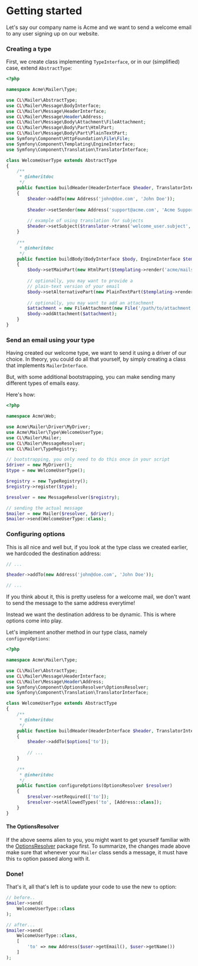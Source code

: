 # Getting started

Let's say our company name is Acme and we want to send
a welcome email to any user signing up on our website.

### Creating a type

First, we create class implementing `TypeInterface`, or in our (simplified) case, extend `AbstractType`:

```php
<?php

namespace Acme\Mailer\Type;

use CL\Mailer\AbstractType;
use CL\Mailer\Message\BodyInterface;
use CL\Mailer\Message\HeaderInterface;
use CL\Mailer\Message\Header\Address;
use CL\Mailer\Message\Body\Attachment\FileAttachment;
use CL\Mailer\Message\Body\Part\HtmlPart;
use CL\Mailer\Message\Body\Part\PlainTextPart;
use Symfony\Component\HttpFoundation\File\File;
use Symfony\Component\Templating\EngineInterface;
use Symfony\Component\Translation\TranslatorInterface;

class WelcomeUserType extends AbstractType
{
    /**
     * @inheritdoc 
     */
    public function buildHeader(HeaderInterface $header, TranslatorInterface $translator, array $options)
    {
        $header->addTo(new Address('john@doe.com', 'John Doe'));
        
        $header->setSender(new Address('support@acme.com', 'Acme Support'));
        
        // example of using translation for subjects
        $header->setSubject($translator->trans('welcome_user.subject', [], 'mail'));
    }

    /**
     * @inheritdoc 
     */        
    public function buildBody(BodyInterface $body, EngineInterface $templating, array $options)
    {
        $body->setMainPart(new HtmlPart($templating->render('acme/mails/welcome_user.html.twig')));
        
        // optionally, you may want to provide a
        // plain-text version of your email
        $body->setAlternativePart(new PlainTextPart($templating->render('acme/mails/welcome_user.txt.twig')));
        
        // optionally, you may want to add an attachment
        $attachment = new FileAttachment(new File('/path/to/attachment')); 
        $body->addAttachment($attachment);
    }
}

```

### Send an email using your type

Having created our welcome type, we want to send it using a driver of our choice.
In theory, you could do all that yourself, by simply creating a class 
that implements `MailerInterface`.

But, with some additional bootstrapping,  you can make sending many 
different types of emails easy. 

Here's how:

```php
<?php

namespace Acme\Web;

use Acme\Mailer\Driver\MyDriver;
use Acme\Mailer\Type\WelcomeUserType;
use CL\Mailer\Mailer;
use CL\Mailer\MessageResolver;
use CL\Mailer\TypeRegistry;

// bootstrapping, you only need to do this once in your script
$driver = new MyDriver();
$type = new WelcomeUserType();

$registry = new TypeRegistry();
$registry->register($type);

$resolver = new MessageResolver($registry);

// sending the actual message
$mailer = new Mailer($resolver, $driver);
$mailer->send(WelcomeUserType::class);
```

### Configuring options

This is all nice and well but, if you look at the type class we 
created earlier, we hardcoded the destination address:

```php
// ...

$header->addTo(new Address('john@doe.com', 'John Doe'));

// ...
```

If you think about it, this is pretty useless for a welcome mail,
we don't want to send the message to the same address everytime!

Instead we want the destination address to be dynamic. This is where options come into play.

Let's implement another method in our type class, namely `configureOptions`:

```php
<?php

namespace Acme\Mailer\Type;

use CL\Mailer\AbstractType;
use CL\Mailer\Message\HeaderInterface;
use CL\Mailer\Message\Header\Address;
use Symfony\Component\OptionsResolver\OptionsResolver;
use Symfony\Component\Translation\TranslatorInterface;

class WelcomeUserType extends AbstractType
{
    /**
     * @inheritdoc 
     */
    public function buildHeader(HeaderInterface $header, TranslatorInterface $translator, array $options)
    {
        $header->addTo($options['to']);
        
        // ...
    }
    
    /**
     * @inheritdoc 
     */
    public function configureOptions(OptionsResolver $resolver)
    {
        $resolver->setRequired(['to']);
        $resolver->setAllowedTypes('to', [Address::class]);
    }
}
```

#### The OptionsResolver
If the above seems alien to you, you might want to get yourself familiar with the [OptionsResolver](https://github.com/symfony/options-resolver) package first.
To summarize, the changes made above make sure that whenever your `Mailer` class sends a message, it must have this `to` option passed along with it.

### Done!
That's it, all that's left is to update your code to use the new `to` option:
```php
// before..
$mailer->send(
    WelcomeUserType::class
);

// after...
$mailer->send(
    WelcomeUserType::class, 
    [
        'to' => new Address($user->getEmail(), $user->getName())
    ]
);
```